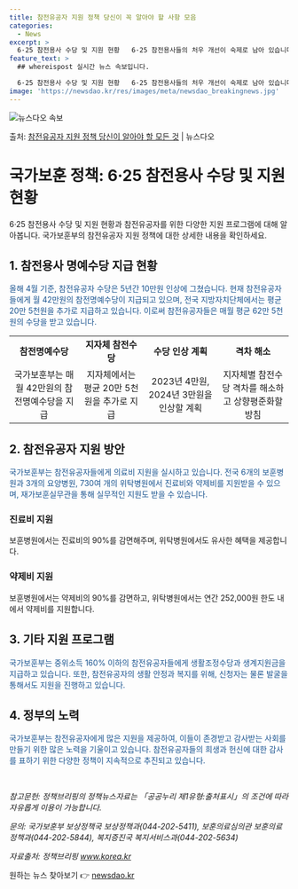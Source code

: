 ```yaml
---
title: 참전유공자 지원 정책 당신이 꼭 알아야 할 사항 모음
categories:
  - News
excerpt: >
  6·25 참전용사 수당 및 지원 현황   6·25 참전용사들의 처우 개선이 숙제로 남아 있습니다. 현재 약 …
feature_text: >
  ## whereispost 실시간 뉴스 속보입니다.

  6·25 참전용사 수당 및 지원 현황   6·25 참전용사들의 처우 개선이 숙제로 남아 있습니다. 현재 약 …
image: 'https://newsdao.kr/res/images/meta/newsdao_breakingnews.jpg'
---
```


![뉴스다오 속보](https://newsdao.kr/res/images/meta/newsdao_breakingnews.jpg)

<p>출처: <a href="https://newsdao.kr/4124" rel="dofollow">참전유공자 지원 정책 당신이 알아야 할 모든 것</a> | 뉴스다오</p>

<h1>국가보훈 정책: 6·25 참전용사 수당 및 지원 현황</h1>

<p data-ke-size="size16">6·25 참전용사 수당 및 지원 현황과 참전유공자를 위한 다양한 지원 프로그램에 대해 알아봅니다. 국가보훈부의 참전유공자 지원 정책에 대한 상세한 내용을 확인하세요.</p>

<h2 data-ke-size="size26">1. 참전용사 명예수당 지급 현황</h2>
<p><span style="color: #1a5490;">올해 4월 기준, 참전유공자 수당은 5년간 10만원 인상에 그쳤습니다. 현재 참전유공자들에게 월 42만원의 참전명예수당이 지급되고 있으며, 전국 지방자치단체에서는 평균 20만 5천원을 추가로 지급하고 있습니다. 이로써 참전유공자들은 매월 평균 62만 5천원의 수당을 받고 있습니다.</span></p>

<table>
  <tr>
    <td style="text-align: center; height: 17px;"><b>참전명예수당</b></td>
    <td style="text-align: center; height: 17px;"><b>지자체 참전수당</b></td>
    <td style="text-align: center; height: 17px;"><b>수당 인상 계획</b></td>
    <td style="text-align: center; height: 17px;"><b>격차 해소</b></td>
  </tr>
  <tr>
    <td style="text-align: center; height: 17px;">국가보훈부는 매월 42만원의 참전명예수당을 지급</td>
    <td style="text-align: center; height: 17px;">지자체에서는 평균 20만 5천원을 추가로 지급</td>
    <td style="text-align: center; height: 17px;">2023년 4만원, 2024년 3만원을 인상할 계획</td>
    <td style="text-align: center; height: 17px;">지자체별 참전수당 격차를 해소하고 상향평준화할 방침</td>
  </tr>
</table>

<h2 data-ke-size="size26">2. 참전유공자 지원 방안</h2>
<p><span style="color: #1a5490;">국가보훈부는 참전유공자들에게 의료비 지원을 실시하고 있습니다. 전국 6개의 보훈병원과 3개의 요양병원, 730여 개의 위탁병원에서 진료비와 약제비를 지원받을 수 있으며, 재가보훈실무관을 통해 실무적인 지원도 받을 수 있습니다.</span></p>

<h3>진료비 지원</h3>
<p>보훈병원에서는 진료비의 90%를 감면해주며, 위탁병원에서도 유사한 혜택을 제공합니다.</p>

<h3>약제비 지원</h3>
<p>보훈병원에서는 약제비의 90%를 감면하고, 위탁병원에서는 연간 252,000원 한도 내에서 약제비를 지원합니다.</p>

<h2 data-ke-size="size26">3. 기타 지원 프로그램</h2>
<p><span style="color: #1a5490;">국가보훈부는 중위소득 160% 이하의 참전유공자들에게 생활조정수당과 생계지원금을 지급하고 있습니다. 또한, 참전유공자의 생활 안정과 복지를 위해, 신청자는 물론 발굴을 통해서도 지원을 진행하고 있습니다.</span></p>

<h2 data-ke-size="size26">4. 정부의 노력</h2>
<p><span style="color: #1a5490;">국가보훈부는 참전유공자에게 많은 지원을 제공하여, 이들이 존경받고 감사받는 사회를 만들기 위한 많은 노력을 기울이고 있습니다. 참전유공자들의 희생과 헌신에 대한 감사를 표하기 위한 다양한 정책이 지속적으로 추진되고 있습니다.</span></p>

<p data-ke-size="size16">&nbsp;</p>

<p><em>참고문헌: 정책브리핑의 정책뉴스자료는 「공공누리 제1유형:출처표시」의 조건에 따라 자유롭게 이용이 가능합니다.</em></p>

<p><em>문의: 국가보훈부 보상정책국 보상정책과(044-202-5411), 보훈의료심의관 보훈의료정책과(044-202-5844), 복지증진국 복지서비스과(044-202-5634)</em></p>

<p><em>자료출처: 정책브리핑 <a href="https://www.korea.kr">www.korea.kr</a></em></p> 

원하는 뉴스 찾아보기 👉 <a href="https://newsdao.kr" rel="dofollow">newsdao.kr</a>


